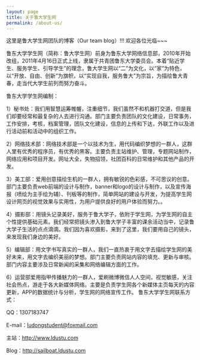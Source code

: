```yaml
---
layout: page
title: 关于鲁大学生网
permalink: /about-us/
---
```


这里是鲁大学生网团队的博客（Our team blog）!!!   欢迎各位光临~~~

鲁东大学学生网（简称：鲁大学生网）前身为鲁东大学网络信息部，2010年开始改组，2011年4月16日正式上线，隶属于共青团鲁东大学委员会。本着“贴近学生、服务学生、引导学生”的理念，鲁大学生网以“二”为文化，以“家”为特色，以“开放、自由、创新”为旗帜，以“实现自我，服务鲁大”为宗旨，为描绘鲁大青春，走当代大学生前列而努力奋斗。

鲁东大学学生网编制：

1）秘书处：我们用智慧运筹帷幄，注重细节，我们虽然不和机器打交道，但是我们却要经常和最复杂的人去进行沟通。部门主要负责团队的文化建设，日常事务，工作安排，考核，档案管理，团队文化建设，信息的上传和下达，外联工作以及进行活动前和活动中的组织工作。

2）网络技术部：网络技术部是一个以技术为生，用代码编织梦想的一群人，这群人里有优秀的程序员，有优秀的黑客。主要负责主站维护、管理，专题网站制作，网络应用和项目开发。网址大全，失物招领，社团百科的日常维护和其他产品的开发。

3）美工部：爱用创意描绘生机的一群人，拥有敏锐的色彩感，不可思议的创意。部门主要负责web前端的设计与制作，banner和logo的设计与制作，以及宣传海报（喷绘为主手绘为辅）、刊板等的制作，简单网站的建设与开发，为提高学生网设计网页的视觉效果与实用性，为用户提供良好的用户体验而努力。。

4）摄影部：用镜头记录美好，服务于鲁大学子，依附于学生网，为学生网的自主个性提供基础元素。我们经常把镜头渗入到鲁大学子丰富的课余活动当中，记录鲁大学子生活的点点滴滴。我们因为喜欢摄影，来到了这里，我们要用自己的镜头，来发现我们身边的美好。

5）编辑部：用文字书写真实的一群人，我们一直热衷于用文字去描绘学生网的美好未来，用文字去编织美丽的梦想。部门主要负责网站内容的填充、更新与审核。部门内容主要涉及日常新闻的采集和网络编辑方面的工作。

6）运营部爱用指甲传播魅力的一群人，爱刷微博微信人人空间，视觉敏感，关注社会热点，游走于各大新媒体网络。主要是负责学生网各个新媒体主页每天的内容更新，APP的数据统计与分析，学生网的网络宣传工作。
鲁东大学学生网联系方式：

QQ：1307183747

E-mail：ludongstudent@foxmail.com

主站：http://www.ldustu.com

Blog：http://sailboat.ldustu.com
